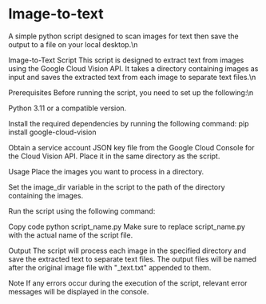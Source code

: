 # Image-to-text
A simple python script designed to scan images for text then save the output to a file on your local desktop.\n

Image-to-Text Script
This script is designed to extract text from images using the Google Cloud Vision API. It takes a directory containing images as input and saves the extracted text from each image to separate text files.\n

Prerequisites
Before running the script, you need to set up the following:\n

Python 3.11 or a compatible version.

Install the required dependencies by running the following command:
pip install google-cloud-vision

Obtain a service account JSON key file from the Google Cloud Console for the Cloud Vision API. Place it in the same directory as the script.

Usage
Place the images you want to process in a directory.

Set the image_dir variable in the script to the path of the directory containing the images.

Run the script using the following command:

Copy code
python script_name.py
Make sure to replace script_name.py with the actual name of the script file.

Output
The script will process each image in the specified directory and save the extracted text to separate text files. The output files will be named after the original image file with "_text.txt" appended to them.

Note
If any errors occur during the execution of the script, relevant error messages will be displayed in the console.
